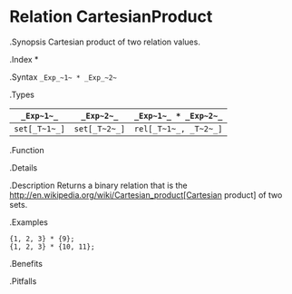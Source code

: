 # Relation CartesianProduct

.Synopsis
Cartesian product of two relation values.

.Index
*

.Syntax
`_Exp_~1~ * _Exp_~2~`

.Types


|`_Exp~1~_`      | `_Exp~2~_`     | `_Exp~1~_ * _Exp~2~_`   |
| --- | --- | --- |
| `set[_T~1~_]`  | `set[_T~2~_]`  | `rel[_T~1~_, _T~2~_]`   |


.Function

.Details

.Description
Returns a binary relation that is the http://en.wikipedia.org/wiki/Cartesian_product[Cartesian product] of two sets.

.Examples
```rascal-shell
{1, 2, 3} * {9};
{1, 2, 3} * {10, 11};
```

.Benefits

.Pitfalls

